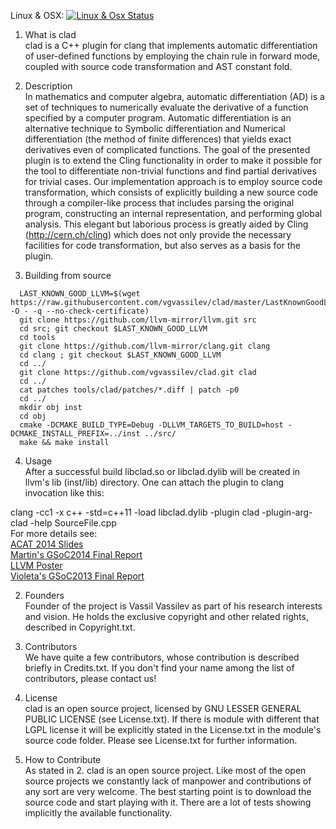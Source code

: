Linux & OSX: [![Linux & Osx Status](http://img.shields.io/travis/vgvassilev/clad.svg?style=flat-square)](https://travis-ci.org/vgvassilev/clad)

1. What is clad  
clad is a C++ plugin for clang that implements automatic differentiation of 
user-defined functions by employing the chain rule in forward mode, coupled with
source code transformation and AST constant fold.

2. Description  
In mathematics and computer algebra, automatic differentiation (AD) is a set of 
techniques to numerically evaluate the derivative of a function specified by a 
computer program. Automatic differentiation is an alternative technique to 
Symbolic differentiation and Numerical differentiation (the method of finite 
differences) that yields exact derivatives even of complicated functions.
The goal of the presented plugin is to extend the Cling functionality in order 
to make it possible for the tool to differentiate non-trivial functions and 
find partial derivatives for trivial cases. Our implementation approach is to 
employ source code transformation, which consists of explicitly building a 
new source code through a compiler-like process that includes parsing the 
original program, constructing an internal representation, and performing 
global analysis. This elegant but laborious process is greatly aided by 
Cling (http://cern.ch/cling) which does not only provide the necessary facilities
 for code transformation, but also serves as a basis for the plugin.

3. Building from source  
  ```
    LAST_KNOWN_GOOD_LLVM=$(wget https://raw.githubusercontent.com/vgvassilev/clad/master/LastKnownGoodLLVMRevision.txt -O - -q --no-check-certificate)
    git clone https://github.com/llvm-mirror/llvm.git src
    cd src; git checkout $LAST_KNOWN_GOOD_LLVM
    cd tools
    git clone https://github.com/llvm-mirror/clang.git clang
    cd clang ; git checkout $LAST_KNOWN_GOOD_LLVM
    cd ../
    git clone https://github.com/vgvassilev/clad.git clad
    cd ../
    cat patches tools/clad/patches/*.diff | patch -p0
    cd ../
    mkdir obj inst
    cd obj
    cmake -DCMAKE_BUILD_TYPE=Debug -DLLVM_TARGETS_TO_BUILD=host -DCMAKE_INSTALL_PREFIX=../inst ../src/
    make && make install
  ```

4. Usage  
After a successful build libclad.so or libclad.dylib will be created
in llvm's lib (inst/lib) directory. One can attach the plugin to clang invocation
like this:

 clang -cc1 -x c++ -std=c++11 -load libclad.dylib -plugin clad -plugin-arg-clad -help SourceFile.cpp  
For more details see:  
[ACAT 2014 Slides](https://indico.cern.ch/event/258092/session/8/contribution/90/material/slides/0.pdf)  
[Martin's GSoC2014 Final Report](https://indico.cern.ch/event/337174/contribution/2/material/slides/0.pdf)  
[LLVM Poster](http://llvm.org/devmtg/2013-11/slides/Vassilev-Poster.pdf)  
[Violeta's GSoC2013 Final Report](http://prezi.com/g1iggppw76wl/autodiff/)  

2. Founders  
Founder of the project is Vassil Vassilev as part of his research interests and vision. He holds the exclusive copyright and other related rights, described in Copyright.txt.

3. Contributors  
We have quite a few contributors, whose contribution is described briefly in
Credits.txt. If you don't find your name among the list of contributors, please
contact us!

4. License  
clad is an open source project, licensed by GNU LESSER GENERAL PUBLIC 
LICENSE (see License.txt). If there is module with different that LGPL license
it will be explicitly stated in the License.txt in the module's source code 
folder. 
  Please see License.txt for further information.

5. How to Contribute  
As stated in 2. clad is an open source project. Like most of the open 
source projects we constantly lack of manpower and contributions of any sort are
very welcome. The best starting point is to download the source code and start
playing with it. There are a lot of tests showing implicitly the available 
functionality.
